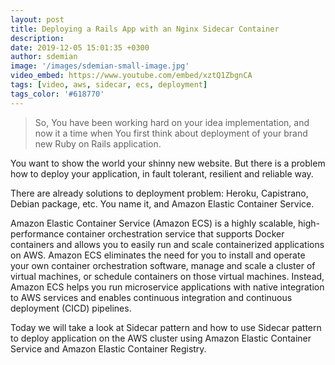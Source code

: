 ```yaml
---
layout: post
title: Deploying a Rails App with an Nginx Sidecar Container
description:
date: 2019-12-05 15:01:35 +0300
author: sdemian
image: '/images/sdemian-small-image.jpg'
video_embed: https://www.youtube.com/embed/xztQ1ZbgnCA
tags: [video, aws, sidecar, ecs, deployment]
tags_color: '#618770'
---
```


> So, You have been working hard on your idea implementation, and now it a time when You first think about deployment of your brand new Ruby on Rails application.

You want to show the world your shinny new website. But there is a problem how to deploy your application, in fault tolerant, resilient and reliable way.

There are already solutions to deployment problem: Heroku, Capistrano, Debian package, etc. You name it,  and Amazon Elastic Container Service.

Amazon Elastic Container Service (Amazon ECS) is a highly scalable, high-performance container orchestration service that supports Docker containers and allows you to easily run and scale containerized applications on AWS. Amazon ECS eliminates the need for you to install and operate your own container orchestration software, manage and scale a cluster of virtual machines, or schedule containers on those virtual machines. Instead, Amazon ECS helps you run microservice applications with native integration to AWS services and enables continuous integration and continuous deployment (CICD) pipelines.

Today we will take a look at Sidecar pattern and how to use Sidecar pattern to deploy application on the AWS cluster using Amazon Elastic Container Service and Amazon Elastic Container Registry.
